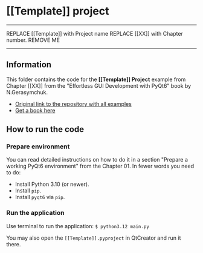 # [[Template]] project

---

REPLACE [[Template]] with Project name
REPLACE [[XX]] with Chapter number.
REMOVE ME

---

## Information

This folder contains the code for the **[[Template]] Project** example from Chapter [[XX]] 
from the "Effortless GUI Development with PyQt6" book by N.Gerasymchuk.

- [Original link to the repository with all examples](https://github.com/PacktPublishing/Effortless-GUI-Development-with-PyQt6)
- [Get a book here](https://www.packtpub.com/)

## How to run the code

### Prepare environment

You can read detailed instructions on how to do it in a section 
"Prepare a working PyQt6 environment" from the Chapter 01.
In fewer words you need to do:

- Install Python 3.10 (or newer).
- Install `pip`.
- Install `pyqt6` via `pip`.

### Run the application

Use terminal to run the application: `$ python3.12 main.py`

You may also open the `[[Template]].pyproject` in QtCreator and run it there.

